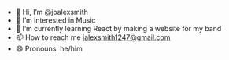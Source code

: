 - 👋 Hi, I’m @joalexsmith
- 👀 I’m interested in Music
- 🌱 I’m currently learning React by making a website for my band
- 📫 How to reach me jalexsmith1247@gmail.com
- 😄 Pronouns: he/him

<!---
joalexsmith/joalexsmith is a ✨ special ✨ repository because its `README.md` (this file) appears on your GitHub profile.
You can click the Preview link to take a look at your changes.
--->

